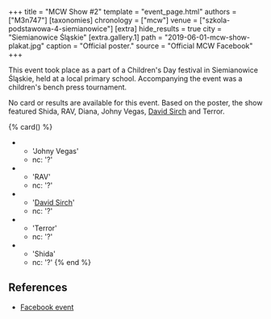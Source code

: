 +++
title = "MCW Show #2"
template = "event_page.html"
authors = ["M3n747"]
[taxonomies]
chronology = ["mcw"]
venue = ["szkola-podstawowa-4-siemianowice"]
[extra]
hide_results = true
city = "Siemianowice Śląskie"
[extra.gallery.1]
path = "2019-06-01-mcw-show-plakat.jpg"
caption = "Official poster."
source = "Official MCW Facebook"
+++

This event took place as a part of a Children's Day festival in Siemianowice Śląskie, held at a local primary school. Accompanying the event was a children's bench press tournament.

No card or results are available for this event. Based on the poster, the show featured Shida, RAV, Diana, Johny Vegas, [David Sirch](@/w/sinister.md) and Terror.

{% card() %}
- - 'Johny Vegas'
  - nc: '?'
- - 'RAV'
  - nc: '?'
- - '[David Sirch](@/w/sinister.md)'
  - nc: '?'
- - 'Terror'
  - nc: '?'
- - 'Shida'
  - nc: '?'
{% end %}

## References

* [Facebook event](https://www.facebook.com/events/966766303522255/)
